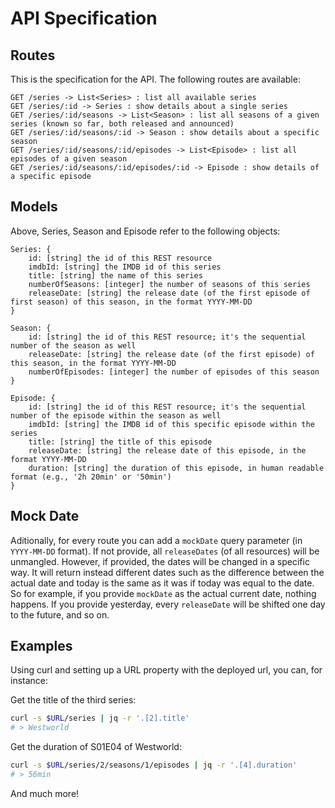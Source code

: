 # API Specification

## Routes

This is the specification for the API. The following routes are available:

```
GET /series -> List<Series> : list all available series
GET /series/:id -> Series : show details about a single series
GET /series/:id/seasons -> List<Season> : list all seasons of a given series (known so far, both released and announced)
GET /series/:id/seasons/:id -> Season : show details about a specific season
GET /series/:id/seasons/:id/episodes -> List<Episode> : list all episodes of a given season
GET /series/:id/seasons/:id/episodes/:id -> Episode : show details of a specific episode
```

## Models

Above, Series, Season and Episode refer to the following objects:

```
Series: {
    id: [string] the id of this REST resource
    imdbId: [string] the IMDB id of this series
    title: [string] the name of this series
    numberOfSeasons: [integer] the number of seasons of this series
    releaseDate: [string] the release date (of the first episode of first season) of this season, in the format YYYY-MM-DD
}

Season: {
    id: [string] the id of this REST resource; it's the sequential number of the season as well
    releaseDate: [string] the release date (of the first episode) of this season, in the format YYYY-MM-DD
    numberOfEpisodes: [integer] the number of episodes of this season
}

Episode: {
    id: [string] the id of this REST resource; it's the sequential number of the episode within the season as well
    imdbId: [string] the IMDB id of this specific episode within the series
    title: [string] the title of this episode
    releaseDate: [string] the release date of this episode, in the format YYYY-MM-DD
    duration: [string] the duration of this episode, in human readable format (e.g., '2h 20min' or '50min')
}
```

## Mock Date

Aditionally, for every route you can add a `mockDate` query parameter (in `YYYY-MM-DD` format). If not provide, all `releaseDates` (of all resources) will be unmangled. However, if provided, the dates will be changed in a specific way. It will return instead different dates such as the difference between the actual date and today is the same as it was if today was equal to the date. So for example, if you provide `mockDate` as the actual current date, nothing happens. If you provide yesterday, every `releaseDate` will be shifted one day to the future, and so on.

## Examples

Using curl and setting up a URL property with the deployed url, you can, for instance:

Get the title of the third series:

```bash
curl -s $URL/series | jq -r '.[2].title'
# > Westworld
```

Get the duration of S01E04 of Westworld:

```bash
curl -s $URL/series/2/seasons/1/episodes | jq -r '.[4].duration'
# > 56min
```

And much more!